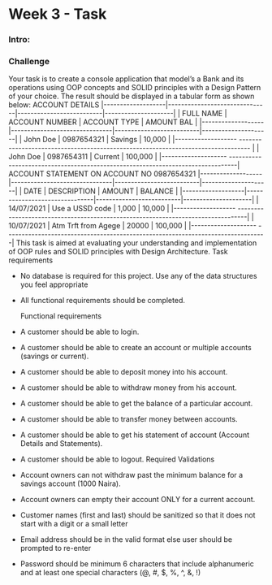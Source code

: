 # Week 3 - Task
### Intro:
### Challenge
Your task is to create a console application that model’s a Bank and its operations using OOP concepts 
and SOLID principles with a Design Pattern of your choice.
The result should be displayed in a tabular form as shown below:
ACCOUNT DETAILS
|-------------------|-------------------------------|--------------------------|---------------------|
| FULL NAME | ACCOUNT NUMBER | ACCOUNT TYPE | AMOUNT BAL |
|-------------------|-------------------------------|--------------------------|---------------------|
| John Doe | 0987654321 | Savings | 10,000 | |------------------- --------------------------------------------------------------------------------- |
| John Doe | 0987654311 | Current | 100,000 | |-------------------- --------------------------------------------------------------------------------|
ACCOUNT STATEMENT ON ACCOUNT NO 0987654321
|-------------------|-------------------------------|--------------------------|---------------------|
| DATE | DESCRIPTION | AMOUNT | BALANCE |
|-------------------|-------------------------------|--------------------------|---------------------|
| 14/07/2021 | Use a USSD code | 1,000 | 10,000 | |------------------- ---------------------------------------------------------------------------------|
| 10/07/2021 | Atm Trft from Agege | 20000 | 100,000 | |-------------------- --------------------------------------------------------------------------------|
This task is aimed at evaluating your understanding and implementation of OOP
rules and SOLID principles with Design Architecture.
Task requirements
- No database is required for this project. Use any of the data structures you feel appropriate
- All functional requirements should be completed.

  Functional requirements
- A customer should be able to login.
- A customer should be able to create an account or multiple accounts (savings or current).
- A customer should be able to deposit money into his account.
- A customer should be able to withdraw money from his account.
- A customer should be able to get the balance of a particular account.
- A customer should be able to transfer money between accounts.
- A customer should be able to get his statement of account (Account Details and Statements).
- A customer should be able to logout.
  Required Validations
- Account owners can not withdraw past the minimum balance for a savings account (1000 Naira).
- Account owners can empty their account ONLY for a current account.
- Customer names (first and last) should be sanitized so that it does not start with a digit or a small letter
- Email address should be in the valid format else user should be prompted to re-enter
- Password should be minimum 6 characters that include alphanumeric and at least one special characters (@, #, $, %, ^, &, !)
  
